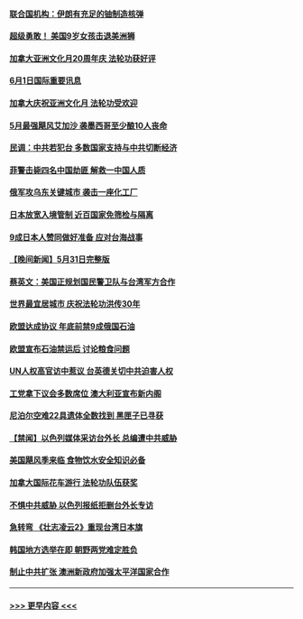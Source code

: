 #### [联合国机构：伊朗有充足的铀制造核弹](../pages/prog202/a103443909.md?t=06012050) 
#### [超级勇敢！ 美国9岁女孩击退美洲狮](../pages/prog202/a103443900.md?t=06012050) 
#### [加拿大亚洲文化月20周年庆 法轮功获好评](../pages/prog202/a103443870.md?t=06012050) 
#### [6月1日国际重要讯息](../pages/prog202/a103443861.md?t=06012050) 
#### [加拿大庆祝亚洲文化月 法轮功受欢迎](../pages/prog202/a103443127.md?t=06012050) 
#### [5月最强飓风艾加沙 袭墨西哥至少酿10人丧命](../pages/prog202/a103443829.md?t=06012050) 
#### [民调：中共若犯台 多数国家支持与中共切断经济](../pages/prog202/a103443805.md?t=06012050) 
#### [菲警击毙四名中国劫匪 解救一中国人质](../pages/prog202/a103443783.md?t=06012050) 
#### [俄军攻乌东关键城市 袭击一座化工厂](../pages/prog202/a103443761.md?t=06012050) 
#### [日本放宽入境管制 近百国家免筛检与隔离](../pages/prog202/a103443636.md?t=06012050) 
#### [9成日本人赞同做好准备 应对台海战事](../pages/prog202/a103443635.md?t=06012050) 
#### [【晚间新闻】5月31日完整版](../pages/prog202/a103443598.md?t=06012050) 
#### [蔡英文：美国正规划国民警卫队与台湾军方合作](../pages/prog202/a103443545.md?t=06012050) 
#### [世界最宜居城市 庆祝法轮功洪传30年](../pages/prog202/a103443362.md?t=06012050) 
#### [欧盟达成协议 年底前禁9成俄国石油](../pages/prog202/a103443358.md?t=06012050) 
#### [欧盟宣布石油禁运后 讨论粮食问题](../pages/prog202/a103443360.md?t=06012050) 
#### [UN人权高官访中惹议 台英德关切中共迫害人权](../pages/prog202/a103443349.md?t=06012050) 
#### [工党拿下议会多数席位 澳大利亚宣布新内阁](../pages/prog202/a103443348.md?t=06012050) 
#### [尼泊尔空难22具遗体全数找到 黑匣子已寻获](../pages/prog202/a103443346.md?t=06012050) 
#### [【禁闻】以色列媒体采访台外长 总编遭中共威胁](../pages/prog202/a103443226.md?t=06012050) 
#### [美国飓风季来临 食物饮水安全知识必备](../pages/prog202/a103443028.md?t=06012050) 
#### [加拿大国际花车游行 法轮功队伍获奖](../pages/prog202/a103442983.md?t=06012050) 
#### [不惧中共威胁 以色列报纸拒删台外长专访](../pages/prog202/a103443012.md?t=06012050) 
#### [急转弯 《壮志凌云2》重现台湾日本旗](../pages/prog202/a103443001.md?t=06012050) 
#### [韩国地方选举在即 朝野两党难定胜负](../pages/prog202/a103442979.md?t=06012050) 
#### [制止中共扩张 澳洲新政府加强太平洋国家合作](../pages/prog202/a103442977.md?t=06012050) 

----
#### [ >>> 更早内容 <<< ](../indexes/prog202-earlier.md)
